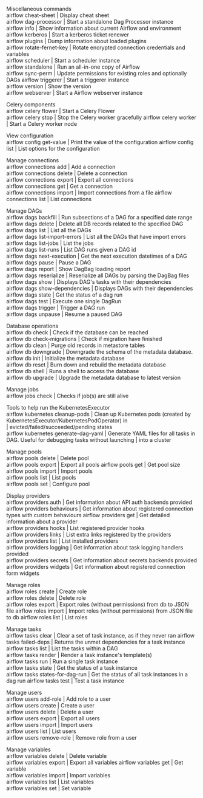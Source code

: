 Miscellaneous commands                                                                               
airflow cheat-sheet                       | Display cheat sheet                                      
airflow dag-processor                     | Start a standalone Dag Processor instance                
airflow info                              | Show information about current Airflow and environment   
airflow kerberos                          | Start a kerberos ticket renewer                          
airflow plugins                           | Dump information about loaded plugins                    
airflow rotate-fernet-key                 | Rotate encrypted connection credentials and variables    
airflow scheduler                         | Start a scheduler instance                               
airflow standalone                        | Run an all-in-one copy of Airflow                        
airflow sync-perm                         | Update permissions for existing roles and optionally DAGs
airflow triggerer                         | Start a triggerer instance                               
airflow version                           | Show the version                                         
airflow webserver                         | Start a Airflow webserver instance                       
                                                                                                     
Celery components                                                            
airflow celery flower                     | Start a Celery Flower            
airflow celery stop                       | Stop the Celery worker gracefully
airflow celery worker                     | Start a Celery worker node       
                                                                             
View configuration                                                              
airflow config get-value                  | Print the value of the configuration
airflow config list                       | List options for the configuration  
                                                                                
Manage connections                                                        
airflow connections add                   | Add a connection              
airflow connections delete                | Delete a connection           
airflow connections export                | Export all connections        
airflow connections get                   | Get a connection              
airflow connections import                | Import connections from a file
airflow connections list                  | List connections              
                                                                          
Manage DAGs                                                                                    
airflow dags backfill                     | Run subsections of a DAG for a specified date range
airflow dags delete                       | Delete all DB records related to the specified DAG 
airflow dags list                         | List all the DAGs                                  
airflow dags list-import-errors           | List all the DAGs that have import errors          
airflow dags list-jobs                    | List the jobs                                      
airflow dags list-runs                    | List DAG runs given a DAG id                       
airflow dags next-execution               | Get the next execution datetimes of a DAG          
airflow dags pause                        | Pause a DAG                                        
airflow dags report                       | Show DagBag loading report                         
airflow dags reserialize                  | Reserialize all DAGs by parsing the DagBag files   
airflow dags show                         | Displays DAG's tasks with their dependencies       
airflow dags show-dependencies            | Displays DAGs with their dependencies              
airflow dags state                        | Get the status of a dag run                        
airflow dags test                         | Execute one single DagRun                          
airflow dags trigger                      | Trigger a DAG run                                  
airflow dags unpause                      | Resume a paused DAG                                
                                                                                               
Database operations                                                                        
airflow db check                          | Check if the database can be reached           
airflow db check-migrations               | Check if migration have finished               
airflow db clean                          | Purge old records in metastore tables          
airflow db downgrade                      | Downgrade the schema of the metadata database. 
airflow db init                           | Initialize the metadata database               
airflow db reset                          | Burn down and rebuild the metadata database    
airflow db shell                          | Runs a shell to access the database            
airflow db upgrade                        | Upgrade the metadata database to latest version
                                                                                           
Manage jobs                                                                 
airflow jobs check                        | Checks if job(s) are still alive
                                                                            
Tools to help run the KubernetesExecutor                                                                                           
airflow kubernetes cleanup-pods           | Clean up Kubernetes pods (created by KubernetesExecutor/KubernetesPodOperator) in      
                                          | evicted/failed/succeeded/pending states                                                
airflow kubernetes generate-dag-yaml      | Generate YAML files for all tasks in DAG. Useful for debugging tasks without launching 
                                          | into a cluster                                                                         
                                                                                                                                   
Manage pools                                                
airflow pools delete                      | Delete pool     
airflow pools export                      | Export all pools
airflow pools get                         | Get pool size   
airflow pools import                      | Import pools    
airflow pools list                        | List pools      
airflow pools set                         | Configure pool  
                                                            
Display providers                                                                                                   
airflow providers auth                    | Get information about API auth backends provided                        
airflow providers behaviours              | Get information about registered connection types with custom behaviours
airflow providers get                     | Get detailed information about a provider                               
airflow providers hooks                   | List registered provider hooks                                          
airflow providers links                   | List extra links registered by the providers                            
airflow providers list                    | List installed providers                                                
airflow providers logging                 | Get information about task logging handlers provided                    
airflow providers secrets                 | Get information about secrets backends provided                         
airflow providers widgets                 | Get information about registered connection form widgets                
                                                                                                                    
Manage roles                                                                                       
airflow roles create                      | Create role                                            
airflow roles delete                      | Delete role                                            
airflow roles export                      | Export roles (without permissions) from db to JSON file
airflow roles import                      | Import roles (without permissions) from JSON file to db
airflow roles list                        | List roles                                             
                                                                                                   
Manage tasks                                                                                  
airflow tasks clear                       | Clear a set of task instance, as if they never ran
airflow tasks failed-deps                 | Returns the unmet dependencies for a task instance
airflow tasks list                        | List the tasks within a DAG                       
airflow tasks render                      | Render a task instance's template(s)              
airflow tasks run                         | Run a single task instance                        
airflow tasks state                       | Get the status of a task instance                 
airflow tasks states-for-dag-run          | Get the status of all task instances in a dag run 
airflow tasks test                        | Test a task instance                              
                                                                                              
Manage users                                                       
airflow users add-role                    | Add role to a user     
airflow users create                      | Create a user          
airflow users delete                      | Delete a user          
airflow users export                      | Export all users       
airflow users import                      | Import users           
airflow users list                        | List users             
airflow users remove-role                 | Remove role from a user
                                                                   
Manage variables                                                
airflow variables delete                  | Delete variable     
airflow variables export                  | Export all variables
airflow variables get                     | Get variable        
airflow variables import                  | Import variables    
airflow variables list                    | List variables      
airflow variables set                     | Set variable

